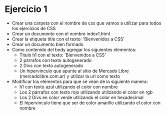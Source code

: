 # Ejercicio 1

* Crear una carpeta con el nombre de css que vamos a utilizar para todos los ejercicios de CSS
* Crear un documento con el nombre index1.html
* Crear la etiqueta title con el texto: 'Bienvenidos a CSS'
* Crear un documento bien formado
* Como contenido del body agregar los siguientes elementos:
  * Titulo h1 con el texto: 'Bienvenidos a CSS'
  * 2 párrafos con texto autogenerado
  * 2 Divs con texto autogenerado
  * Un hipervinculo que apunte al sitio de Mercado Libre (mercadolibre.com.ar) y utilizar la url como texto
* Modificar los elementos para que se vean de la siguiente manera:
  * h1 con texto azul utilizando el color con nombre
  * Los 2 párrafos con texto rojo utilizando utilizando el color en rgb
  * Los 2 Divs en color verde utilizando el color en hexadecimal
  * El hipervinculo tiene que ser de color amarillo utilizando el color con nombre